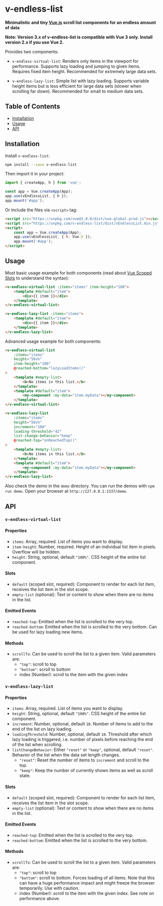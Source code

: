 # v-endless-list

**Minimalistic and tiny [Vue.js](https://vuejs.org/) scroll list components for an endless amount of data**

**Note: Version 3.x of v-endless-list is compatible with Vue 3 only. Install version 2.x if you use Vue 2.**

Provides two components:
* `v-endless-virtual-list`: Renders only items in the viewport for performance. Supports lazy loading and jumping to given items. Requires fixed item height. Recommended for extremely large data sets.

* `v-endless-lazy-list`: Simple list with lazy loading. Supports variable height items but is less efficient for large data sets (slower when scrolling far down). Recommended for small to medium data sets.


## Table of Contents

* [Installation](#installation)
* [Usage](#usage)
* [API](#api)


## Installation

Install `v-endless-list`:

```bash
npm install --save v-endless-list
```

Then import it in your project:

```javascript
import { createApp, h } from 'vue';

const app = Vue.createApp(App);
app.use(vEndlessList, { h });
app.mount('#app');
```

Or include the files via `<script>` tag:
```html
<script src="https://unpkg.com/vue@3.0.0/dist/vue.global.prod.js"></script>
<script src="https://unpkg.com/v-endless-list/dist/vEndlessList.min.js"></script>
<script>
    const app = Vue.createApp(App);
    app.use(vEndlessList, { h: Vue.h });
    app.mount('#app');
</script>
```


## Usage

Most basic usage example for both components (read about [Vue Scoped Slots](https://vuejs.org/v2/guide/components-slots.html#Scoped-Slots) to understand the syntax):

```html
<v-endless-virtual-list :items="items" item-height="100">
    <template #default="item">
        <div>{{ item }}</div>
    </template>
</v-endless-virtual-list>
```

```html
<v-endless-lazy-list :items="items">
    <template #default="item">
        <div>{{ item }}</div>
    </template>
</v-endless-lazy-list>
```

Advanced usage example for both components:

```html
<v-endless-virtual-list
    :items="items"
    height="50vh"
    item-height="100"
    @reached-bottom="lazyLoadItems()"
>
    <template #empty-list>
        <b>No items in this list.</b>
    </template>
    <template #default="item">
        <my-component :my-data="item.myData"></my-component>
    </template>
</v-endless-virtual-list>
```

```html
<v-endless-lazy-list
    :items="items"
    height="50vh"
    increment="100"
    loading-threshold="42"
    list-change-behavior="keep"
    @reached-top="onReachedTop()"
>
    <template #empty-list>
        <b>No items in this list.</b>
    </template>
    <template #default="item">
        <my-component :my-data="item.myData"></my-component>
    </template>
</v-endless-lazy-list>
```

Also check the demo in the `demo` directory. You can run the demos with `npm run demo`. Open your browser at `http://127.0.0.1:1337/demo`.


## API

### `v-endless-virtual-list`

#### Properties
* `items`: Array, required. List of items you want to display.
* `item-height`: Number, required. Height of an individual list item in pixels. Overflow will be hidden.
* `height`: String, optional, default `"100%"`. CSS height of the entire list component.

#### Slots
* `default` (scoped slot, required): Component to render for each list item, receives the list item in the slot scope.
* `empty-list` (optional): Text or content to show when there are no items in the list.

#### Emitted Events
* `reached-top`: Emitted when the list is scrolled to the very top.
* `reached-bottom`: Emitted when the list is scrolled to the very bottom. Can be used for lazy loading new items.

#### Methods
* `scrollTo`: Can be used to scroll the list to a given item. Valid parameters are:
    * `"top"`: scroll to top
    * `"bottom"`: scroll to bottom
    * index (Number): scroll to the item with the given index

### `v-endless-lazy-list`

#### Properties
* `items`: Array, required. List of items you want to display.
* `height`: String, optional, default `"100%"`. CSS height of the entire list component.
* `increment`: Number, optional, default `10`. Number of items to add to the end of the list on lazy loading.
* `loadingThreshold`: Number, optional, default `10`. Threshold after which lazy loading is triggered, i.e. number of pixels before reaching the end of the list when scrolling.
* `listChangeBehavior`: Either `"reset"` or `"keep"`, optional, default `"reset"`. Behavior of the list when the data set length changes.
    * `"reset"`: Reset the number of items to `increment` and scroll to the top.
    * `"keep"`: Keep the number of currently shown items as well as scroll state.

#### Slots
* `default` (scoped slot, required): Component to render for each list item, receives the list item in the slot scope.
* `empty-list` (optional): Text or content to show when there are no items in the list.

#### Emitted Events
* `reached-top`: Emitted when the list is scrolled to the very top.
* `reached-bottom`: Emitted when the list is scrolled to the very bottom.

#### Methods
* `scrollTo`: Can be used to scroll the list to a given item. Valid parameters are:
    * `"top"`: scroll to top
    * `"bottom"`: scroll to bottom. Forces loading of all items. Note that this can have a huge performance impact and might freeze the browser temporarily. Use with caution.
    * index (Number): scroll to the item with the given index. See note on performance above.